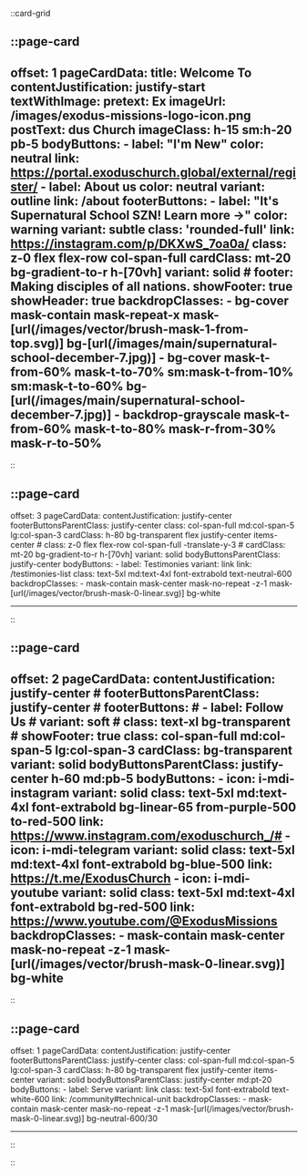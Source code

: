 
::card-grid

::page-card
---
offset: 1
pageCardData:
    title: Welcome To
    contentJustification: justify-start
    textWithImage:
        pretext: Ex
        imageUrl: /images/exodus-missions-logo-icon.png
        postText: dus Church
        imageClass: h-15 sm:h-20 pb-5
    bodyButtons:
        - label: "I'm New"
          color: neutral
          link: https://portal.exoduschurch.global/external/register/
        - label: About us
          color: neutral
          variant: outline
          link: /about
    footerButtons:
        - label: "It's Supernatural School SZN! Learn more →"
          color: warning
          variant: subtle
          class: 'rounded-full'
          link: https://instagram.com/p/DKXwS_7oa0a/
    class: z-0 flex flex-row col-span-full
    cardClass: mt-20 bg-gradient-to-r h-[70vh] 
    variant: solid
    # footer: Making disciples of all nations.
    showFooter: true
    showHeader: true
    backdropClasses:
        - bg-cover mask-contain mask-repeat-x mask-[url(/images/vector/brush-mask-1-from-top.svg)] bg-[url(/images/main/supernatural-school-december-7.jpg)]
        - bg-cover mask-t-from-60% mask-t-to-70% sm:mask-t-from-10% sm:mask-t-to-60% bg-[url(/images/main/supernatural-school-december-7.jpg)]
        - backdrop-grayscale mask-t-from-60% mask-t-to-80% mask-r-from-30% mask-r-to-50%
---
::

::page-card
---
offset: 3
pageCardData:
    contentJustification: justify-center
    footerButtonsParentClass: justify-center
    class: col-span-full md:col-span-5 lg:col-span-3
    cardClass: h-80 bg-transparent flex justify-center items-center
    # class: z-0 flex flex-row col-span-full -translate-y-3
    # cardClass: mt-20 bg-gradient-to-r h-[70vh] 
    variant: solid
    bodyButtonsParentClass: justify-center
    bodyButtons:
        - label: Testimonies
          variant: link
          link: /testimonies-list
          class: text-5xl md:text-4xl font-extrabold text-neutral-600
    backdropClasses:
        -  mask-contain mask-center mask-no-repeat -z-1 mask-[url(/images/vector/brush-mask-0-linear.svg)] bg-white

---
::

::page-card
---
offset: 2
pageCardData:
    contentJustification: justify-center
    # footerButtonsParentClass: justify-center
    # footerButtons:
    #     - label: Follow Us
    #       variant: soft
    #       class: text-xl bg-transparent
    # showFooter: true
    class: col-span-full md:col-span-5 lg:col-span-3
    cardClass: bg-transparent
    variant: solid
    bodyButtonsParentClass: justify-center h-60 md:pb-5
    bodyButtons:
        - icon: i-mdi-instagram
          variant: solid
          class: text-5xl md:text-4xl font-extrabold bg-linear-65 from-purple-500 to-red-500
          link: https://www.instagram.com/exoduschurch_/#
        - icon: i-mdi-telegram
          variant: solid
          class: text-5xl md:text-4xl font-extrabold bg-blue-500
          link: https://t.me/ExodusChurch
        - icon: i-mdi-youtube
          variant: solid
          class: text-5xl md:text-4xl font-extrabold bg-red-500
          link: https://www.youtube.com/@ExodusMissions
    backdropClasses:
        - mask-contain mask-center mask-no-repeat -z-1 mask-[url(/images/vector/brush-mask-0-linear.svg)] bg-white
---
::

::page-card
---
offset: 1
pageCardData:
  contentJustification: justify-center
  footerButtonsParentClass: justify-center
  class: col-span-full md:col-span-5 lg:col-span-3
  cardClass: h-80 bg-transparent flex justify-center items-center
  variant: solid
  bodyButtonsParentClass: justify-center md:pt-20
  bodyButtons:
    - label: Serve
      variant: link
      class: text-5xl font-extrabold text-white-600
      link: /community#technical-unit
  backdropClasses:
    - mask-contain mask-center mask-no-repeat -z-1 mask-[url(/images/vector/brush-mask-0-linear.svg)] bg-neutral-600/30

---
::

::
